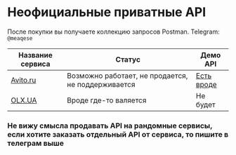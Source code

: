 # Неофициальные приватные API

После покупки вы получаете коллекцию запросов Postman.
Telegram: `@meaqese`

|Название сервиса                                   |Статус  |Демо API|
|---------------------------------------------------|--------|--------|
|[Avito.ru](https://github.com/meaqese/private-apis/blob/main/avito.ru.md)|Возможно работает, не продается, не поддерживается|[Есть вроде](https://t.me/meaqese)|
|[OLX.UA](https://github.com/meaqese/private-apis)  |Вроде где-то валяется|Не будет|

### Не вижу смысла продавать API на рандомные сервисы, если хотите заказать отдельный API от сервиса, то пишите в телеграм выше
